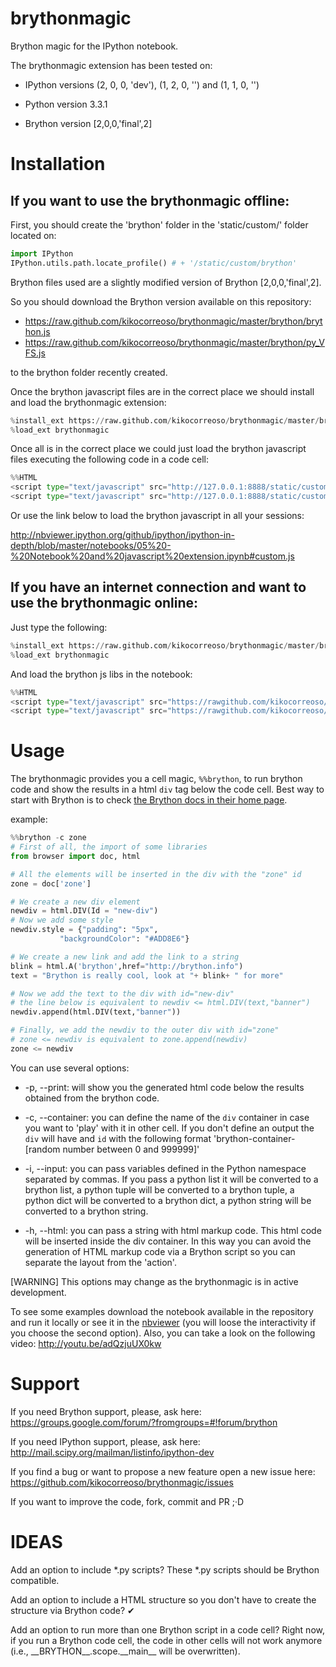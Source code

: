 brythonmagic
============

Brython magic for the IPython notebook.

The brythonmagic extension has been tested on:

* IPython versions (2, 0, 0, 'dev'), (1, 2, 0, '') and (1, 1, 0, '')

* Python version 3.3.1

* Brython version [2,0,0,'final',2]

Installation
============

If you want to use the brythonmagic offline:
--------------------------------------------

First, you should create the 'brython' folder in the 'static/custom/' folder located on:
```python
import IPython
IPython.utils.path.locate_profile() # + '/static/custom/brython'
```
Brython files used are a slightly modified version of Brython [2,0,0,'final',2].

So you should download the Brython version available on this repository:

* https://raw.github.com/kikocorreoso/brythonmagic/master/brython/brython.js
* https://raw.github.com/kikocorreoso/brythonmagic/master/brython/py_VFS.js

to the brython folder recently created.

Once the brython javascript files are in the correct place we should install and load the brythonmagic extension:
```python
%install_ext https://raw.github.com/kikocorreoso/brythonmagic/master/brythonmagic.py
%load_ext brythonmagic
```    
Once all is in the correct place we could just load the brython javascript files executing the following code in a code cell:
```python
%%HTML
<script type="text/javascript" src="http://127.0.0.1:8888/static/custom/brython/brython.js"></script>
<script type="text/javascript" src="http://127.0.0.1:8888/static/custom/brython/py_VFS.js"></script>
```    
    

Or use the link below to load the brython javascript in all your sessions:

http://nbviewer.ipython.org/github/ipython/ipython-in-depth/blob/master/notebooks/05%20-%20Notebook%20and%20javascript%20extension.ipynb#custom.js

If you have an internet connection and want to use the brythonmagic online:
---------------------------------------------------------------------------

Just type the following:
```python
%install_ext https://raw.github.com/kikocorreoso/brythonmagic/master/brythonmagic.py
%load_ext brythonmagic
```
And load the brython js libs in the notebook:
```python
%%HTML
<script type="text/javascript" src="https://rawgithub.com/kikocorreoso/brythonmagic/master/brython/brython.js"></script>
<script type="text/javascript" src="https://rawgithub.com/kikocorreoso/brythonmagic/master/brython/py_VFS.js"></script>
```

Usage
=====

The brythonmagic provides you a cell magic, `%%brython`, to run brython code and show the results in a html `div` tag below the code cell. Best way to start with Brython is to check [the Brython docs in their home page](http://brython.info/doc/en/index.html).

example:
```python
%%brython -c zone
# First of all, the import of some libraries
from browser import doc, html

# All the elements will be inserted in the div with the "zone" id
zone = doc['zone']

# We create a new div element
newdiv = html.DIV(Id = "new-div")
# Now we add some style
newdiv.style = {"padding": "5px", 
           "backgroundColor": "#ADD8E6"}

# We create a new link and add the link to a string
blink = html.A('brython',href="http://brython.info")
text = "Brython is really cool, look at "+ blink+ " for more"

# Now we add the text to the div with id="new-div"
# the line below is equivalent to newdiv <= html.DIV(text,"banner")
newdiv.append(html.DIV(text,"banner"))

# Finally, we add the newdiv to the outer div with id="zone"
# zone <= newdiv is equivalent to zone.append(newdiv)
zone <= newdiv
```    
You can use several options:

* -p, --print: will show you the generated html code below the results obtained from the brython code.


* -c, --container: you can define the name of the `div` container in case you want to 'play' with it in other cell. If you don't define an output the `div` will have and `id` with the following format 'brython-container-[random number between 0 and 999999]'


* -i, --input: you can pass variables defined in the Python namespace separated by commas. If you pass a python list it will be converted to a brython list, a python tuple will be converted to a brython tuple, a python dict will be converted to a brython dict, a python string will be converted to a brython string.


* -h, --html: you can pass a string with html markup code. This html code will be inserted inside the div container. In this way you can avoid the generation of HTML markup code via a Brython script so you can separate the layout from the 'action'.


[WARNING] This options may change as the brythonmagic is in active development. 

To see some examples download the notebook available in the repository and run it locally or see it in the [nbviewer](http://nbviewer.ipython.org/github/kikocorreoso/brythonmagic/blob/master/Brython%20usage%20in%20the%20IPython%20notebook.ipynb?create=1) (you will loose the interactivity if you choose the second option). Also, you can take a look on the following video: http://youtu.be/adQzjuUX0kw

Support
=======

If you need Brython support, please, ask here: https://groups.google.com/forum/?fromgroups=#!forum/brython

If you need IPython support, please, ask here: http://mail.scipy.org/mailman/listinfo/ipython-dev

If you find a bug or want to propose a new feature open a new issue here: https://github.com/kikocorreoso/brythonmagic/issues

If you want to improve the code, fork, commit and PR ;·D

IDEAS
=====

Add an option to include *.py scripts? These *.py scripts should be Brython compatible.

Add an option to include a HTML structure so you don't have to create the structure via Brython code? &#10004;

Add an option to run more than one Brython script in a code cell? Right now, if you run a Brython code cell, the code in other cells will not work anymore (i.e., \_\_BRYTHON\_\_.scope.\_\_main\_\_ will be overwritten).
